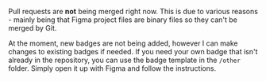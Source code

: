 Pull requests are **not** being merged right now. This is due to various reasons - mainly being that Figma project files are binary files so they can't be merged by Git.

At the moment, new badges are not being added, however I can make changes to existing badges if needed. If you need your own badge that isn't already in the repository, you can use the badge template in the `/other` folder. Simply open it up with Figma and follow the instructions.
